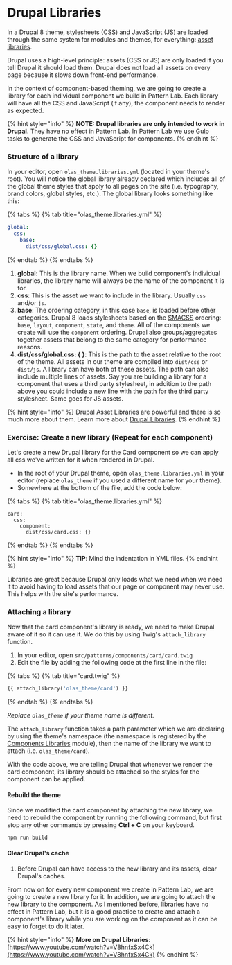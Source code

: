 # Drupal Libraries

In a Drupal 8 theme, stylesheets \(CSS\) and JavaScript \(JS\) are loaded through the same system for modules and themes, for everything: [asset libraries](https://www.drupal.org/node/2274843).

Drupal uses a high-level principle: assets \(CSS or JS\) are only loaded if you tell Drupal it should load them. Drupal does not load all assets on every page because it slows down front-end performance.

In the context of component-based theming, we are going to create a library for each individual component we build in Pattern Lab. Each library will have all the CSS and JavaScript \(if any\), the component needs to render as expected.

{% hint style="info" %}
**NOTE: Drupal libraries are only intended to work in Drupal**. They have no effect in Pattern Lab. In Pattern Lab we use Gulp tasks to generate the CSS and JavaScript for components.
{% endhint %}

### Structure of a library

In your editor, open `olas_theme.libraries.yml` \(located in your theme's root\). You will notice the global library already declared which includes all of the global theme styles that apply to all pages on the site \(i.e. typography, brand colors, global styles, etc.\). The global library looks something like this:

{% tabs %}
{% tab title="olas\_theme.libraries.yml" %}
```yaml
global:
  css:
    base:
      dist/css/global.css: {}
```
{% endtab %}
{% endtabs %}

1. **global:** This is the library name.  When we build component's individual libraries, the library name will always be the name of the component it is for.
2. **css**: This is the asset we want to include in the library. Usually `css` and/or `js`.
3. **base**: The ordering category, in this case `base`, is loaded before other categories. Drupal 8 loads stylesheets based on the [SMACSS](https://smacss.com/) ordering: `base`, `layout`, `component`, `state`, and `theme`. All of the components we create will use the `component` ordering.  Drupal also groups/aggregates together assets that belong to the same category for performance reasons.
4. **dist/css/global.css: { }**: This is the path to the asset relative to the root of the theme. All assets in our theme are compiled into `dist/css` or `dist/js`.   A library can have both of these assets.  The path can also include multiple lines of assets.  Say you are building a library for a component that uses a third party stylesheet, in addition to the path above you could include a new line with the path for the third party stylesheet.  Same goes for JS assets.

{% hint style="info" %}
Drupal Asset Libraries are powerful and there is so much more about them. Learn more about [Drupal Libraries](https://www.drupal.org/docs/8/creating-custom-modules/adding-stylesheets-css-and-javascript-js-to-a-drupal-8-module).
{% endhint %}

### Exercise: Create a new library (Repeat for each component)

Let's create a new Drupal library for the Card component so we can apply all css we've written for it when rendered in Drupal.

* In the root of your Drupal theme, open `olas_theme.libraries.yml` in your editor \(replace `olas_theme` if you used a different name for your theme\).
* Somewhere at the bottom of the file, add the code below:

{% tabs %}
{% tab title="olas\_theme.libraries.yml" %}
```text
card:
  css:
    component:
      dist/css/card.css: {}
```
{% endtab %}
{% endtabs %}

{% hint style="info" %}
**TIP**:  Mind the indentation in YML files.
{% endhint %}

Libraries are great because Drupal only loads what we need when we need it to avoid having to load assets that our page or component may never use. This helps with the site's performance.

### Attaching a library

Now that the card component's library is ready, we need to make Drupal aware of it so it can use it. We do this by using Twig's `attach_library` function.

1. In your editor, open `src/patterns/components/card/card.twig`
2. Edit the file by adding the following code at the first line in the file:

{% tabs %}
{% tab title="card.twig" %}
```php
{{ attach_library('olas_theme/card') }}
```
{% endtab %}
{% endtabs %}

_Replace `olas_theme` if your theme name is different._

The `attach_library` function takes a path parameter which we are declaring by using the theme's namespace \(the namespace is registered by the [Components Libraries](https://www.drupal.org/project/components) module\), then the name of the library we want to attach \(i.e. `olas_theme/card`\).

With the code above, we are telling Drupal that whenever we render the card component, its library should be attached so the styles for the component can be applied.

#### Rebuild the theme

Since we modified the card component by attaching the new library, we need to rebuild the component by running the following command, but first stop any other commands by pressing **Ctrl + C** on your keyboard.

```text
npm run build
```

#### **Clear Drupal's cache**

1. Before Drupal can have access to the new library and its assets, clear Drupal's caches.

From now on for every new component we create in Pattern Lab, we are going to create a new library for it. In addition, we are going to attach the new library to the component. As I mentioned before, libraries have no effect in Pattern Lab, but it is a good practice to create and attach a component's library while you are working on the component as it can be easy to forget to do it later.

{% hint style="info" %}
**More on Drupal Libraries**: [https://www.youtube.com/watch?v=V8hnfxSx4Ck](https://www.youtube.com/watch?v=V8hnfxSx4Ck)
{% endhint %}
